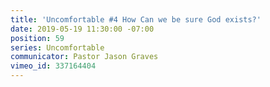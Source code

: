 ```yaml
---
title: 'Uncomfortable #4 How Can we be sure God exists?'
date: 2019-05-19 11:30:00 -07:00
position: 59
series: Uncomfortable
communicator: Pastor Jason Graves
vimeo_id: 337164404
---
```


